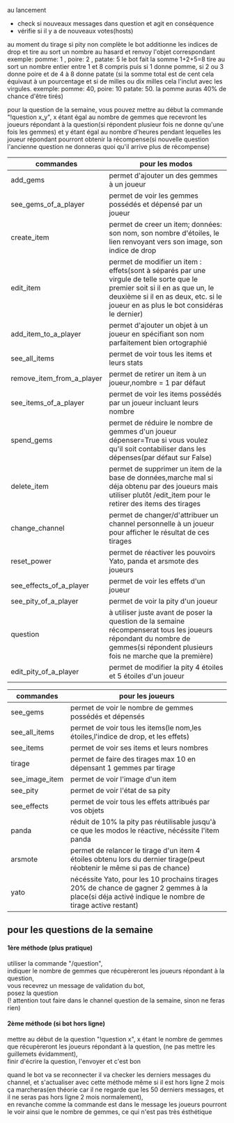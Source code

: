 
au lancement  
- check si nouveaux messages dans question et agit en conséquence  
- vérifie si il y a de nouveaux votes(hosts)  

au moment du tirage si pity non complète le bot additionne les indices de drop et tire au sort un nombre au hasard et renvoy l'objet correspondant exemple: pomme: 1 , poire: 2 , patate: 5 le bot fait la somme 1+2+5=8 tire au sort un nombre entier entre 1 et 8 compris puis si 1 donne pomme, si 2 ou 3 donne poire et de 4 à 8 donne patate (si la somme total est de cent cela équivaut à un pourcentage et si de milles ou dix milles cela l'inclut avec les virgules. exemple: pomme: 40, poire: 10 patate: 50. la pomme auras 40% de chance d'être tirés)

pour la question de la semaine, vous pouvez mettre au début la commande "!question x_y", x étant égal au nombre de gemmes que recevront les joueurs répondant à la question(si répondent plusieur fois ne donne qu'une fois les gemmes) et y étant égal au nombre d'heures pendant lequelles les joueur répondant pourront obtenir la récompense(si nouvelle question l'ancienne question ne donneras quoi qu'il arrive plus de récompense)

|commandes|pour les modos|
|---------|--------------|
|add_gems |permet d'ajouter un des gemmes à un joueur|
|see_gems_of_a_player|permet de voir les gemmes possédés et dépensé par un joueur|
|create_item|permet de creer un item; données: son nom, son nombre d'étoiles, le lien renvoyant vers son image, son indice de drop|
|edit_item|permet de modifier un item : effets(sont à séparés par une virgule de telle sorte que le premier soit si il en as que un,  le deuxième si il en as deux, etc. si le joueur en as plus le bot considéras le dernier)|
|add_item_to_a_player|permet d'ajouter un objet à un joueur en spécifiant son nom parfaitement bien ortographié|
|see_all_items|permet de voir tous les items et leurs stats|
|remove_item_from_a_player|permet de retirer un item à un joueur,nombre = 1 par défaut|
|see_items_of_a_player|permet de voir les items possédés par un joueur incluant leurs nombre|
|spend_gems|permet de réduire le nombre de gemmes d'un joueur dépenser=True si vous voulez qu'il soit contabiliser dans les dépenses(par défaut sur False)|
|delete_item|permet de supprimer un item de la base de données,marche mal si déja obtenu par des joueurs mais utiliser plutôt /edit_item pour le retirer des items des tirages|
|change_channel|permet de changer/d'attribuer un channel personnelle à un joueur pour afficher le résultat de ces tirages|
|reset_power|permet de réactiver les pouvoirs Yato, panda et arsmote des joueurs|
|see_effects_of_a_player|permet de voir les effets d'un joueur|
|see_pity_of_a_player|permet de voir la pity d'un joueur|
|question|à utiliser juste avant de poser la question de la semaine récompenserat tous les joueurs répondant du nombre de gemmes(si répondent plusieurs fois ne marche que la première)|
|edit_pity_of_a_player|permet de modifier la pity 4 étoiles et 5 étoiles d'un joueur|

|commandes|pour les joueurs|
|---------|----------------|
|see_gems|permet de voir le nombre de gemmes possédés et dépensés|
|see_all_items|permet de voir tous les items(le nom,les étoiles,l'indice de drop, et les effets)|
|see_items|permet de voir ses items et leurs nombres|
|tirage|permet de faire des tirages max 10 en dépensant 1 gemmes par tirage|
|see_image_item|permet de voir l'image d'un item|
|see_pity|permet de voir l'état de sa pity|
|see_effects|permet de voir tous les effets attribués par vos objets|
|panda|réduit de 10% la pity pas réutilisable jusqu'à ce que les modos le réactive, nécéssite l'item panda|
|arsmote|permet de relancer le tirage d'un item 4 étoiles obtenu lors du dernier tirage(peut réobtenir le même si pas de chance)|
|yato|nécéssite Yato, pour les 10 prochains tirages 20% de chance de gagner 2 gemmes à la place(si déja activé indique le nombre de tirage active restant)|

## pour les questions de la semaine

#### 1ère méthode (plus pratique)
utiliser la commande "/question",  
indiquer le nombre de gemmes que récupèreront les joueurs répondant à la question,  
vous recevrez un message de validation du bot,  
posez la question  
(! attention tout faire dans le channel question de la semaine, sinon ne feras rien)

#### 2ème méthode (si bot hors ligne)
mettre au début de la question "!question x", x étant le nombre de gemmes que récupèreront les joueurs répondant à la question, (ne pas mettre les guillemets évidamment),  
finir d'écrire la question, l'envoyer et c'est bon

quand le bot va se reconnecter il va checker les derniers messages du channel, et s'actualiser avec cette méthode même si il est hors ligne 2 mois ça marcheras(en théorie car il ne regarde que les 50 derniers messages, et il ne seras pas hors ligne 2 mois normalement),  
en revanche comme la commande est dans le message les joueurs pourront le voir ainsi que le nombre de gemmes, ce qui n'est pas très ésthétique
